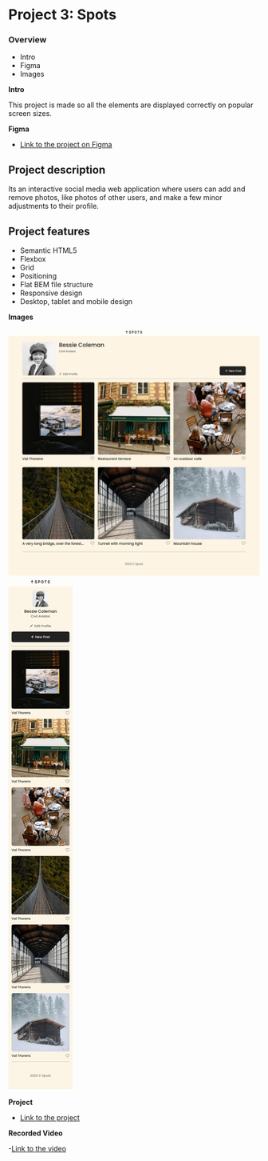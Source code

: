 # Project 3: Spots

### Overview

- Intro
- Figma
- Images

**Intro**

This project is made so all the elements are displayed correctly on popular screen sizes.

**Figma**

- [Link to the project on Figma](https://www.figma.com/file/BBNm2bC3lj8QQMHlnqRsga/Sprint-3-Project-%E2%80%94-Spots?type=design&node-id=2%3A60&mode=design&t=afgNFybdorZO6cQo-1)

## Project description

Its an interactive social media web application where users can add and remove photos, like photos of other users, and make a few minor adjustments to their profile.

## Project features

- Semantic HTML5
- Flexbox
- Grid
- Positioning
- Flat BEM file structure
- Responsive design
- Desktop, tablet and mobile design

**Images**

![Desktop version](images/spots-app-desktop-version.jpg)
![Mobile version](images/spots-app-mobile-version.jpg)

**Project**

- [Link to the project](https://anandragothaman.github.io/se_project_spots/)

**Recorded Video**

-[Link to the video](https://drive.google.com/file/d/1dKdyvNiLSQDzYvHfbo4hQh2yEaignHq_/view?usp=drive_link)
